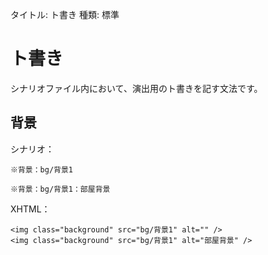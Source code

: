 タイトル: ト書き
種類: 標準

# ト書き

シナリオファイル内において、演出用のト書きを記す文法です。

## 背景

シナリオ：
```
※背景：bg/背景1

※背景：bg/背景1：部屋背景
```

XHTML：

```
<img class="background" src="bg/背景1" alt="" />
<img class="background" src="bg/背景1" alt="部屋背景" />
```
